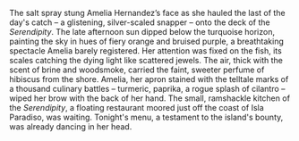 The salt spray stung Amelia Hernandez’s face as she hauled the last of the day's catch – a glistening, silver-scaled snapper – onto the deck of the *Serendipity*.  The late afternoon sun dipped below the turquoise horizon, painting the sky in hues of fiery orange and bruised purple, a breathtaking spectacle Amelia barely registered. Her attention was fixed on the fish, its scales catching the dying light like scattered jewels.  The air, thick with the scent of brine and woodsmoke, carried the faint, sweeter perfume of hibiscus from the shore.  Amelia, her apron stained with the telltale marks of a thousand culinary battles – turmeric, paprika, a rogue splash of cilantro – wiped her brow with the back of her hand.  The small, ramshackle kitchen of the *Serendipity*, a floating restaurant moored just off the coast of Isla Paradiso, was waiting.  Tonight's menu, a testament to the island's bounty, was already dancing in her head.
